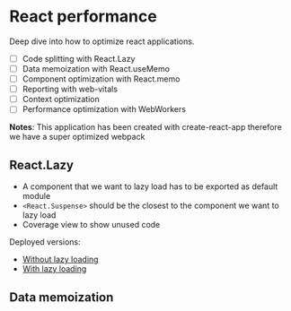 # React performance

Deep dive into how to optimize react applications.

- [ ] Code splitting with React.Lazy
- [ ] Data memoization with React.useMemo
- [ ] Component optimization with React.memo
- [ ] Reporting with web-vitals
- [ ] Context optimization
- [ ] Performance optimization with WebWorkers

**Notes**: This application has been created with create-react-app therefore we
have a super optimized webpack

## React.Lazy

- A component that we want to lazy load has to be exported as default module
- `<React.Suspense>` should be the closest to the component we want to lazy load
- Coverage view to show unused code

Deployed versions:
* [Without lazy loading](https://deploy-preview-1--adoring-gates-8a257a.netlify.app/)
* [With lazy loading](https://deploy-preview-2--adoring-gates-8a257a.netlify.app/)


## Data memoization




